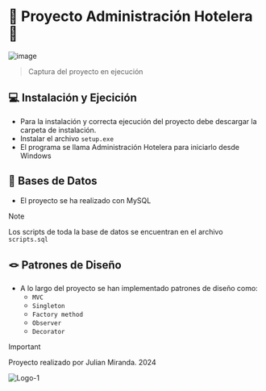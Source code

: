 # 🏨 Proyecto Administración Hotelera 🏨

![image](https://github.com/JulianMi12/Administracion-Hotelera/assets/71536893/7bf5feeb-f953-4953-b65e-fde5174b587c)
> Captura del proyecto en ejecución


## 💻 Instalación y Ejecición

- Para la instalación y correcta ejecución del proyecto debe  descargar la carpeta de instalación.
- Instalar el archivo `setup.exe`
- El programa se llama Administración Hotelera para iniciarlo desde Windows

## 💾 Bases de Datos
- El proyecto se ha realizado con MySQL
> [!NOTE]
Los scripts de toda la base de datos se encuentran en el archivo `scripts.sql`

## 🪢 Patrones de Diseño
- A lo largo del proyecto se han implementado patrones de diseño como:
  - `MVC`
  - `Singleton`
  - `Factory method`
  - `Observer`
  - `Decorator`


> [!IMPORTANT]
Proyecto realizado por Julian Miranda.
2024

![Logo-1](https://github.com/JulianMi12/Administracion-Hotelera/assets/71536893/892b1ce9-d87c-42a2-a10f-a860cafb7811)









